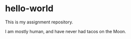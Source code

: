 # hello-world
This is my assignment repository.

I am mostly human, and have never had tacos on the Moon.

